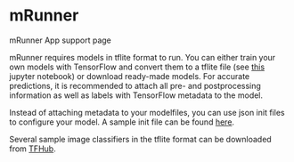 # mRunner
mRunner App support page

mRunner requires models in tflite format to run. You can either train your own models with TensorFlow and convert them to a tflite file (see [this](convertToTflite.ipynb) jupyter notebook) or download ready-made models. For accurate predictions, it is recommended to attach all pre- and postprocessing information as well as labels with TensorFlow metadata to the model.

Instead of attaching metadata to your modelfiles, you can use json init files to configure your model. A sample init file can be found [here](sampleInit.json).

Several sample image classifiers in the tflite format can be downloaded from [TFHub](https://tfhub.dev/s?deployment-format=lite&module-type=image-classification).
